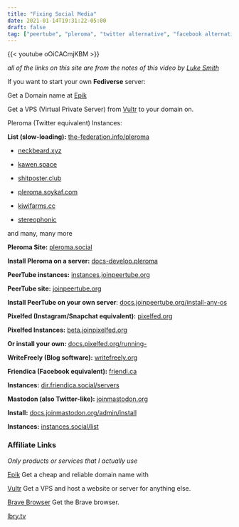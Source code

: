 ```yaml
---
title: "Fixing Social Media"
date: 2021-01-14T19:31:22-05:00
draft: false
tag: ["peertube", "pleroma", "twitter alternative", "facebook alternative", "free speech", "free speech tech", "alt-tech", "youtube", "big tech", "censorship"]
---
```



{{< youtube oOiCACmjKBM >}}

*all of the links on this site are from the notes of this video by [Luke Smith](https://www.youtube.com/watch?v=oOiCACmjKBM)*

If you want to start your own **Fediverse** server:

Get a Domain name at [Epik](https://www.epik.com/?affid=se4lu6hi4)

Get a VPS (Virtual Private Server) from [Vultr](https://www.vultr.com/?ref=8773087) to your domain on. 

Pleroma (Twitter equivalent) Instances:

**List (slow-loading):** [the-federation.info/pleroma](https://the-federation.info/pleroma)

- [neckbeard.xyz](https://neckbeard.xyz)

- [kawen.space](https://kawen.space)

- [shitposter.club](https://shitposter.club)

- [pleroma.soykaf.com](https://pleroma.soykaf.com)

- [kiwifarms.cc](https://kiwifarms.cc)

- [stereophonic](https://stereophonic.space)

and many, many more

**Pleroma Site:**
[pleroma.social](https://pleroma.social/)

**Install Pleroma on a server:**
[docs-develop.pleroma](https://docs-develop.pleroma.social/)

**PeerTube instances:**
[instances.joinpeertube.org](https://instances.joinpeertube.org/)

**PeerTube site:**
[joinpeertube.org](https://joinpeertube.org/)

**Install PeerTube on your own server**:
[docs.joinpeertube.org/install-any-os](https://docs.joinpeertube.org/install-any-os)

**Pixelfed (Instagram/Snapchat equivalent):**
[pixelfed.org](https://pixelfed.org/)

**Pixelfed Instances:**
[beta.joinpixelfed.org](https://beta.joinpixelfed.org/)

**Or install your own:** 
[docs.pixelfed.org/running-](https://docs.pixelfed.org/running-pixelfed)

**WriteFreely (Blog software):**
[writefreely.org](https://writefreely.org/)

**Friendica (Facebook equivalent):**
[friendi.ca](http://friendi.ca/)

**Instances:**
[dir.friendica.social/servers](https://dir.friendica.social/servers)

**Mastodon (also Twitter-like):**
[joinmastodon.org](https://joinmastodon.org/)

**Install:**
[docs.joinmastodon.org/admin/install](https://docs.joinmastodon.org/admin/install/)

**Instances:** 
[instances.social/list](https://instances.social/list#lang=&allowed=&prohibited=&min-users=&max-users=)


### Affiliate Links
*Only products or services that I actually use*


[Epik](https://www.epik.com/?affid=se4lu6hi4)
Get a cheap and reliable domain name with 

[Vultr](https://www.vultr.com/?ref=8773087) Get a VPS and host a website or server for anything else.

[Brave Browser](https://brave.com/) Get the Brave browser.

[lbry.tv](https://lbry.tv) 